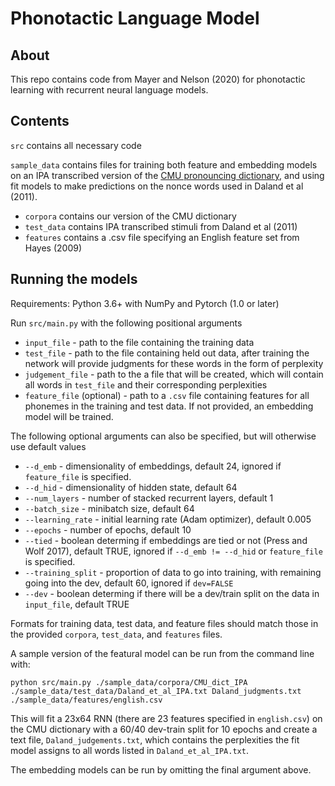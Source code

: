 # Phonotactic Language Model

## About
This repo contains code from Mayer and Nelson (2020) for phonotactic learning with recurrent neural language models.

## Contents
`src` contains all necessary code

`sample_data` contains files for training both feature and embedding models on an IPA transcribed version of the [CMU pronouncing dictionary](https://http://www.speech.cs.cmu.edu/cgi-bin/cmudict), and using fit models to make predictions on the nonce words used in Daland et al (2011). 
*   `corpora` contains our version of the CMU dictionary
*   `test_data` contains IPA transcribed stimuli from Daland et al (2011)
*   `features` contains a .csv file specifying an English feature set from Hayes (2009)


## Running the models
Requirements: Python 3.6+ with NumPy and Pytorch (1.0 or later)

Run `src/main.py` with the following positional arguments
*   `input_file` - path to the file containing the training data
*   `test_file` - path to the file containing held out data, after training the network will provide judgments for these words in the form of perplexity
*   `judgement_file` - path to the a file that will be created, which will contain all words in `test_file` and their corresponding perplexities
*   `feature_file` (optional) - path to a `.csv` file containing features for all phonemes in the training and test data. If not provided, an embedding model will be trained.

The following optional arguments can also be specified, but will otherwise use default values

*   `--d_emb` - dimensionality of embeddings, default 24, ignored if `feature_file` is specified.
*   `--d_hid` - dimensionality of hidden state, default 64
*   `--num_layers` - number of stacked recurrent layers, default 1
*   `--batch_size` - minibatch size, default 64
*   `--learning_rate` - initial learning rate (Adam optimizer), default 0.005
*   `--epochs` - number of epochs, default 10
*   `--tied` - boolean determing if embeddings are tied or not (Press and Wolf 2017), default TRUE, ignored if `--d_emb != --d_hid` or `feature_file` is specified.
*   `--training_split` - proportion of data to go into training, with remaining going into the dev, default 60, ignored if `dev=FALSE`
*   `--dev` - boolean determing if there will be a dev/train split on the data in `input_file`, default TRUE

Formats for training data, test data, and feature files should match those in the provided `corpora`, `test_data`, and `features` files. 

A sample version of the featural model can be run from the command line with:

`python src/main.py ./sample_data/corpora/CMU_dict_IPA ./sample_data/test_data/Daland_et_al_IPA.txt Daland_judgments.txt ./sample_data/features/english.csv`

This will fit a 23x64 RNN (there are 23 features specified in `english.csv`) on the CMU dictionary with a 60/40 dev-train split for 10 epochs and create a text file, `Daland_judgements.txt`, which contains the perplexities the fit model assigns to all words listed in `Daland_et_al_IPA.txt`.

The embedding models can be run by omitting the final argument above.



